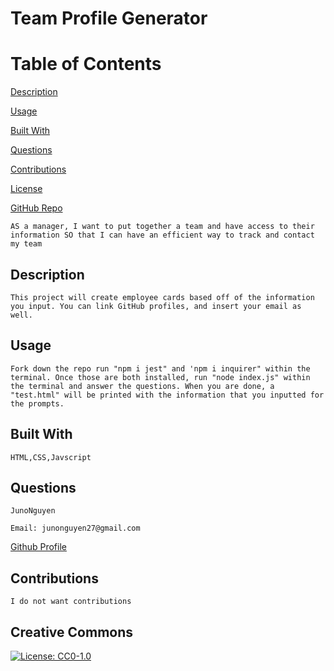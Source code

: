 # Team Profile Generator

Table of Contents
=================
[Description](#description)

[Usage](#usage)

[Built With](#built-with)

[Questions](#questions)

[Contributions](#contributions)

[License](#creative-commons)

[GitHub Repo](https://github.com/JunoNguyen/team-profile-gen)

    AS a manager, I want to put together a team and have access to their information SO that I can have an efficient way to track and contact my team
## Description
    This project will create employee cards based off of the information you input. You can link GitHub profiles, and insert your email as well.
## Usage
    Fork down the repo run "npm i jest" and 'npm i inquirer" within the terminal. Once those are both installed, run "node index.js" within the terminal and answer the questions. When you are done, a "test.html" will be printed with the information that you inputted for the prompts.
## Built With
    HTML,CSS,Javscript
## Questions
    JunoNguyen

    Email: junonguyen27@gmail.com
[Github Profile](https://github.com/junonguyen)

## Contributions
    I do not want contributions
## Creative Commons
  [![License: CC0-1.0](https://licensebuttons.net/l/zero/1.0/80x15.png)](http://creativecommons.org/publicdomain/zero/1.0/) 
